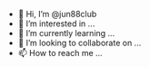 - 👋 Hi, I’m @jun88club
- 👀 I’m interested in ...
- 🌱 I’m currently learning ...
- 💞️ I’m looking to collaborate on ...
- 📫 How to reach me ...

<!---
jun88club/jun88club is a ✨ special ✨ repository because its `README.md` (this file) appears on your GitHub profile.
You can click the Preview link to take a look at your changes.
--->
